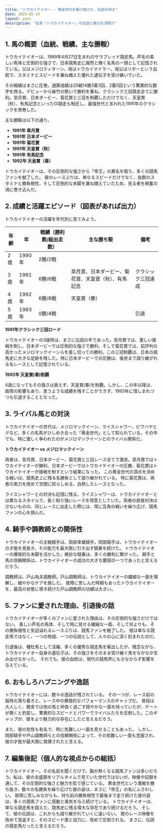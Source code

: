 ```yaml
---
title: "トウカイテイオー - 黄金世代を駆け抜けた、伝説の帝王"
date: 2025-05-19
layout: post
description: "名馬『トウカイテイオー』の伝説と魅力を深堀り"
---
```


## 1. 馬の概要（血統、戦績、主な勝鞍）

トウカイテイオーは、1989年4月27日生まれのサラブレッド競走馬。芦毛の美しい馬体と圧倒的な強さで、日本競馬史に燦然と輝く名馬の一頭として記憶されている。父はメジロティターン、母はトウカイマイラー、母父はリボーという血統で、スタミナとスピードを兼ね備えた優れた遺伝子を受け継いでいた。

その戦績はまさに圧巻。通算成績は20戦14勝3着3回、2着0回という驚異的な数字を誇る。デビューから破竹の勢いで勝利を重ね、クラシック三冠競走全てに勝利。皐月賞、日本ダービー、菊花賞と三冠を制覇しただけでなく、天皇賞（秋）、有馬記念といったGI競走も制圧し、最強世代と言われた1991年のクラシックを席巻した。

主な勝鞍は以下の通り。

* **1991年 皐月賞**
* **1991年 日本ダービー**
* **1991年 菊花賞**
* **1991年 天皇賞（秋）**
* **1991年 有馬記念**
* **1992年 天皇賞（春）**


トウカイテイオーは、その圧倒的な強さから「帝王」の異名を取り、多くの競馬ファンを魅了した。  彼のレースぶりは、単なるスピードだけでなく、抜群のスタミナと勝負根性、そして圧倒的な末脚を兼ね備えていたため、見る者を興奮の渦に巻き込んだ。


## 2. 成績と活躍エピソード（図表があれば出力）

トウカイテイオーの活躍を年代別に見てみよう。

| 年齢 | 年 | 戦績（勝利数/総出走数） | 主な勝ち鞍 | 備考 |
|---|---|---|---|---|
| 2歳 | 1990年 | 2勝/2戦 |  |  |
| 3歳 | 1991年 | 6勝/6戦 | 皐月賞、日本ダービー、菊花賞、天皇賞（秋）、有馬記念 | クラシック三冠達成 |
| 4歳 | 1992年 | 6勝/8戦 | 天皇賞（春） |  |
| 5歳 | 1993年 | 0勝/4戦 |  |  引退 |

**1991年クラシック三冠ロード**

トウカイテイオーの3歳時は、まさに伝説の年であった。皐月賞では、激しい接戦を制し、日本ダービーでは圧倒的な強さで勝利、そして菊花賞では、前評判の高かったメジロマックイーンらを差し切っての勝利。この三冠制覇は、日本の競馬史に大きな足跡を残した。特に日本ダービーでの圧勝は、後世まで語り継がれる名レースとして記憶されている。


**1992年 天皇賞(春)制覇**

4歳になってもその強さは衰えず、天皇賞(春)を制覇。しかし、この年以降は、故障の影響もあり、思うような成績を残すことができず、1993年に惜しまれつつも引退することとなった。


## 3. ライバル馬との対決

トウカイテイオーの世代は、メジロマックイーン、ライスシャワー、ビワハヤヒデなど、多くの名馬がひしめき合った「黄金世代」として知られている。その中でも、特に激しく争われたのがメジロマックイーンとのライバル関係だ。

**トウカイテイオー vs メジロマックイーン**

両者は、皐月賞、日本ダービー、菊花賞と三冠レース全てで激突。皐月賞ではトウカイテイオーが勝利、日本ダービーではトウカイテイオーの圧勝、菊花賞はトウカイテイオーが接戦を制すという結果になった。  この黄金世代の頂点を決める戦いは、競馬史上に残る名勝負として語り継がれている。  特に菊花賞は、両者の実力を改めて世間に知らしめる、白熱したレースとなった。


ライスシャワーとの対決も記憶に残る。ライスシャワーは、トウカイテイオーとは異なるスタイルで、長く粘り強いレースを得意としていた。両者の直接対決は少ないものの、同じレースに出走した際には、常に互角の戦いを繰り広げ、競馬ファンの心を掴んだ。


## 4. 騎手や調教師との関係性

トウカイテイオーの主戦騎手は、岡部幸雄騎手。岡部騎手は、トウカイテイオーの才能を見抜き、その能力を最大限に引き出す騎乗を続けた。  トウカイテイオーの爆発的な末脚を活かした、絶妙な騎乗は、多くの勝利に繋がった。  騎手と馬の信頼関係は、トウカイテイオーの成功の大きな要因の一つであったと言えるだろう。

調教師は、戸山為夫調教師。戸山調教師は、トウカイテイオーの繊細な一面を理解し、細やかなケアを施した。  故障に苦しんだ時期もあったトウカイテイオーを、最高の状態に導き続けた戸山調教師の功績は大きい。


## 5. ファンに愛された理由、引退後の話

トウカイテイオーが多くのファンに愛された理由は、その圧倒的な強さだけではない。  美しい芦毛の馬体、そして時に見せる繊細な一面、そして何よりも、その勝負根性と気迫溢れるレースぶりは、競馬ファンを魅了した。  彼は単なる競走馬ではなく、一つの物語、一つの伝説として、人々の心に深く刻まれたのだ。

引退後は、種牡馬として活躍。多くの優秀な競走馬を輩出したが、残念ながら、トウカイテイオー自身の遺伝子は、その強さをそのまま受け継ぐ馬をなかなか生み出せなかった。  それでも、彼の血統は、現代の競馬界にも少なからず影響を与えている。


## 6. おもしろハプニングや逸話

トウカイテイオーには、数々の逸話が残されている。  その一つが、レース前の独特の落ち着きと、レース中の爆発的なパフォーマンスのギャップだ。  普段は大人しく、厩舎では他の馬と仲良く過ごす穏やかな一面を持っていたが、ゲートが開くと豹変し、驚異的なスピードとパワーでライバルたちを圧倒した。このギャップが、彼をより魅力的な存在にしたと言えるだろう。

また、彼の気性も有名で、時に気難しい一面を見せることもあった。  しかし、岡部騎手や戸山調教師らとの信頼関係によって、その気難しい一面も克服され、彼の才能が最大限に発揮されたと言える。


## 7. 編集後記（個人的な視点からの総括）

トウカイテイオー。その名前を聞くだけで、胸が熱くなる競馬ファンは多いだろう。私は、彼の全盛期をリアルタイムで見ていた世代ではないが、映像や記録を通して、その圧倒的な強さと魅力を肌で感じている。  黄金世代という激戦を勝ち抜き、数々の名勝負を繰り広げた彼の姿は、まさに「帝王」の名にふさわしい。  故障に苦しみながらも、持ち前の勝負根性で最後まで走り続けた彼の姿は、多くの競馬ファンに感動と勇気を与え続けている。  トウカイテイオーは、単なる競走馬を超えた、競馬史に残る偉大な存在であり続けるだろう。  そして、彼の伝説は、これからも語り継がれていくに違いない。  彼のレース映像を改めて見返すと、そのスピード感と迫力に、改めて圧倒される。  まさに、伝説の競走馬だったと言えるだろう。
